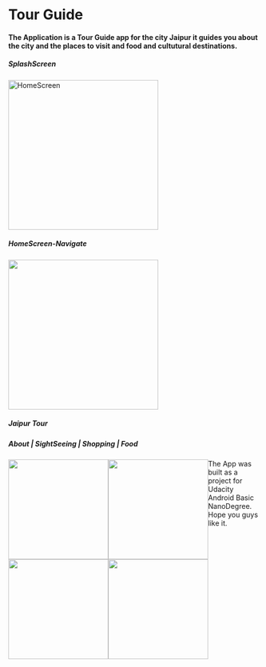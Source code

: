 # Tour Guide
<h4>The Application is a Tour Guide app for the city Jaipur it guides you about the city and the places to visit and food and cultutural destinations.</h4>
<h5>SplashScreen</h5>
<img src="https://github.com/rajat9045/abnd_TourGuide/blob/master/screenshot/splashscreen.png" width="300" title="HomeScreen">
<h5>HomeScreen-Navigate</h5>
<img src="https://github.com/rajat9045/abnd_TourGuide/blob/master/screenshot/navigate_screen.png" width="300">
<h5>Jaipur Tour</h5>
<h5>About | SightSeeing | Shopping | Food</h5>
<div>
    <img src="https://github.com/rajat9045/abnd_TourGuide/blob/master/screenshot/about_fragment.png" style="float: left" width="200"/>
    <img src="https://github.com/rajat9045/abnd_TourGuide/blob/master/screenshot/sightseeing_fragment.png" style="float: left" width="200"/>
    <img src="https://github.com/rajat9045/abnd_TourGuide/blob/master/screenshot/shopping_fragment.png" style="float: left" width="200"/>
    <img src="https://github.com/rajat9045/abnd_TourGuide/blob/master/screenshot/food_fragment.png" style="float: left" width="200"/>
</div>

The App was built as a project for Udacity Android Basic NanoDegree.
Hope you guys like it.
